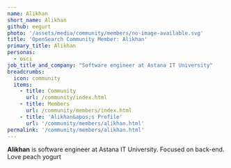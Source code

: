 ```yaml
---
name: Alikhan
short_name: Alikhan
github: eegurt
photo: '/assets/media/community/members/no-image-available.svg'
title: 'OpenSearch Community Member: Alikhan'
primary_title: Alikhan
personas:
  - osci
job_title_and_company: "Software engineer at Astana IT University"
breadcrumbs:
  icon: community
  items:
    - title: Community
      url: /community/index.html
    - title: Members
      url: /community/members/index.html
    - title: 'Alikhan&apos;s Profile'
      url: '/community/members/alikhan.html'
permalink: '/community/members/alikhan.html'
---
```


**Alikhan** is software engineer at Astana IT University. Focused on back-end. Love peach yogurt
